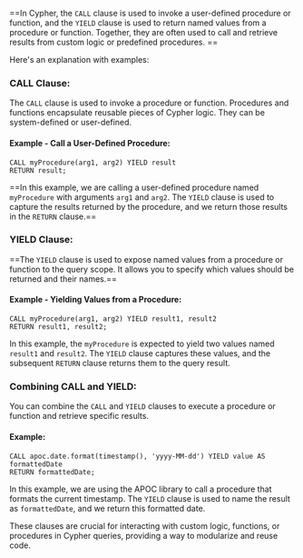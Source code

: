 ==In Cypher, the `CALL` clause is used to invoke a user-defined procedure or function, and the `YIELD` clause is used to return named values from a procedure or function. Together, they are often used to call and retrieve results from custom logic or predefined procedures. ==

Here's an explanation with examples:

### CALL Clause:
The `CALL` clause is used to invoke a procedure or function. Procedures and functions encapsulate reusable pieces of Cypher logic. They can be system-defined or user-defined.

#### Example - Call a User-Defined Procedure:
```cypher
CALL myProcedure(arg1, arg2) YIELD result
RETURN result;
```
==In this example, we are calling a user-defined procedure named `myProcedure` with arguments `arg1` and `arg2`. The `YIELD` clause is used to capture the results returned by the procedure, and we return those results in the `RETURN` clause.==

### YIELD Clause:
==The `YIELD` clause is used to expose named values from a procedure or function to the query scope. It allows you to specify which values should be returned and their names.==

#### Example - Yielding Values from a Procedure:
```cypher
CALL myProcedure(arg1, arg2) YIELD result1, result2
RETURN result1, result2;
```
In this example, the `myProcedure` is expected to yield two values named `result1` and `result2`. The `YIELD` clause captures these values, and the subsequent `RETURN` clause returns them to the query result.

### Combining CALL and YIELD:
You can combine the `CALL` and `YIELD` clauses to execute a procedure or function and retrieve specific results.

#### Example:
```cypher
CALL apoc.date.format(timestamp(), 'yyyy-MM-dd') YIELD value AS formattedDate
RETURN formattedDate;
```
In this example, we are using the APOC library to call a procedure that formats the current timestamp. The `YIELD` clause is used to name the result as `formattedDate`, and we return this formatted date.

These clauses are crucial for interacting with custom logic, functions, or procedures in Cypher queries, providing a way to modularize and reuse code.